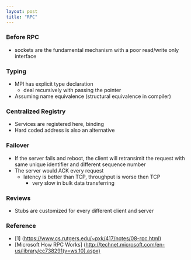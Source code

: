 ```yaml
---
layout: post
title: "RPC"
---
```

### Before RPC
* sockets are the fundamental mechanism with a poor read/write only interface

### Typing
* MPI has explicit type declaration
    * deal recursively with passing the pointer
* Assuming name equivalence (structural equivalence in compiler)

### Centralized Registry
* Services are registered here, binding
* Hard coded address is also an alternative

### Failover
* If the server fails and reboot, the client will retransimit the request with same unique identifier and different sequence number
* The server would ACK every request
    * latency is better than TCP, throughput is worse then TCP
        * very slow in bulk data transferring

### Reviews
* Stubs are customized for every different client and server

### Reference
* [1] (https://www.cs.rutgers.edu/~pxk/417/notes/08-rpc.html)
* [Microsoft How RPC Works] (http://technet.microsoft.com/en-us/library/cc738291(v=ws.10).aspx)

